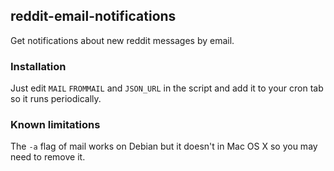 ## reddit-email-notifications
Get notifications about new reddit messages by email.

### Installation
Just edit `MAIL` `FROMMAIL` and `JSON_URL` in the script and add it to your cron tab so it runs periodically.

### Known limitations
The `-a` flag of mail works on Debian but it doesn't in Mac OS X so you may need to remove it.
